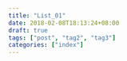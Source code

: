 ```yaml
---
title: "List_01"
date: 2018-02-08T18:13:24+08:00
draft: true
tags: ["post", "tag2", "tag3"]
categories: ["index"]
---
```


